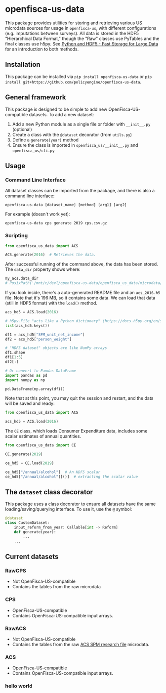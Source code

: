 # openfisca-us-data

This package provides utilities for storing and retrieving various US microdata sources for usage
in `openfisca-us`, with different configurations (e.g. imputations between surveys). All data is
stored in the HDF5 "Hierarchical Data Format," though the "Raw" classes use PyTables and the
final classes use h5py. See [Python and HDF5 - Fast Storage for Large Data](www.youtube.com/watch?v=hnhN2_TpY8g)
for an introduction to both methods.

## Installation

This package can be installed via `pip install openfisca-us-data` or `pip install git+https://github.com/policyengine/openfisca-us-data`.

## General framework

This package is designed to be simple to add new OpenFisca-US-compatible datasets. To add a new dataset:
1. Add a new Python module as a single file or folder with `__init__.py` (optional)
2. Create a class with the `@dataset` decorator (from `utils.py`)
3. Define a `generate(year)` method
4. Ensure the class is imported in `openfisca_us/__init__.py` and `openfisca_us/cli.py`

## Usage

### Command Line Interface

All dataset classes can be imported from the package, and there is also a command line interface:
```console
openfisca-us-data [dataset_name] [method] [arg1] [arg2]
```
For example (doesn't work yet):
```console
openfisca-us-data cps generate 2019 cps.csv.gz
```

### Scripting
```python
from openfisca_us_data import ACS

ACS.generate(2016)  # Retrieves the data.
```

After successful running of the command above, the data has been stored. The `data_dir` property
shows where:
```python
my_acs.data_dir
# PosixPath('/mnt/c/devl/openfisca-us-data/openfisca_us_data/microdata/openfisca_us')
```

If you look inside, there's a auto-generated README file and an `acs_2016.h5` file.
Note that it's 196 MB, so it contains some data. We can load that data (still in HDF5 format)
with the `load()` method.

```python
acs_hd5 = ACS.load(2016)

# h5py.File "acts like a Python dictionary" (https://docs.h5py.org/en/stable/quick.html)
list(acs_hd5.keys())

df1 = acs_hd5["SPM_unit_net_income"]
df2 = acs_hd5["person_weight"]

# "HDF5 dataset" objects are like NumPy arrays
df1.shape
df1[1:5]
df2[:]

# Or convert to Pandas DataFrame
import pandas as pd
import numpy as np

pd.DataFrame(np.array(df1))
```
Note that at this point, you may quit the session and restart, and the data will be saved and ready:

```python
from openfisca_us_data import ACS

acs_hd5 = ACS.load(2016)
```
The `CE` class, which loads Consumer Expenditure data, includes some scalar estimates
of annual quantities.

```python
from openfisca_us_data import CE

CE.generate(2019)

ce_hd5 = CE.load(2019)

ce_hd5["/annual/alcohol"]  # An HDF5 scalar
ce_hd5["/annual/alcohol"][()]  # extracting the scalar value
```

## The `dataset` class decorator

This package uses a class decorator to ensure all datasets have the same loading/saving/querying interface. To use it, use the `@` symbol:
```python
@dataset
class CustomDataset:
    input_reform_from_year: Callable[int -> Reform]
    def generate(year):
        ...
    ...
```

## Current datasets

### RawCPS
- Not OpenFisca-US-compatible
- Contains the tables from the raw microdata
### CPS
- OpenFisca-US-compatible
- Contains OpenFisca-US-compatible input arrays.
### RawACS
- Not OpenFisca-US-compatible
- Contains the tables from the raw [ACS SPM research file](https://www.census.gov/data/datasets/time-series/demo/supplemental-poverty-measure/acs-research-files.html) microdata.
### ACS
- OpenFisca-US-compatible
- Contains OpenFisca-US-compatible input arrays.
### hello world
